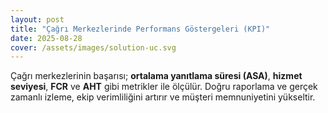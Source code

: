 ```yaml
---
layout: post
title: "Çağrı Merkezlerinde Performans Göstergeleri (KPI)"
date: 2025-08-28
cover: /assets/images/solution-uc.svg
---
```

Çağrı merkezlerinin başarısı; **ortalama yanıtlama süresi (ASA)**, **hizmet seviyesi**, **FCR** ve **AHT** gibi metrikler ile ölçülür.
Doğru raporlama ve gerçek zamanlı izleme, ekip verimliliğini artırır ve müşteri memnuniyetini yükseltir.
